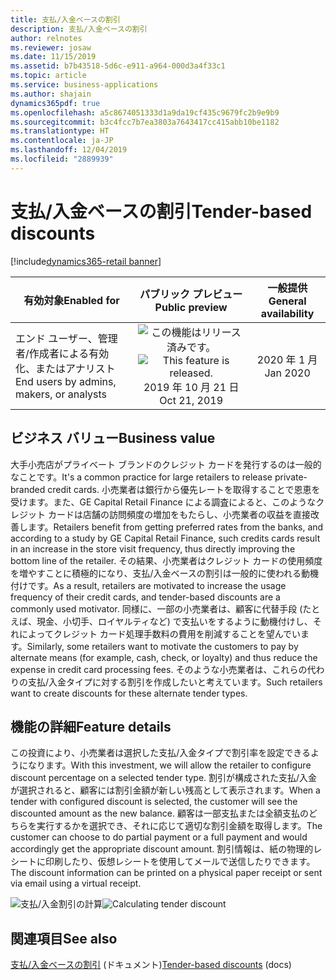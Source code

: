 ```yaml
---
title: 支払/入金ベースの割引
description: 支払/入金ベースの割引
author: relnotes
ms.reviewer: josaw
ms.date: 11/15/2019
ms.assetid: b7b43518-5d6c-e911-a964-000d3a4f33c1
ms.topic: article
ms.service: business-applications
ms.author: shajain
dynamics365pdf: true
ms.openlocfilehash: a5c8674051333d1a9da19cf435c9679fc2b9e9b9
ms.sourcegitcommit: b3c4fcc7b7ea3803a7643417cc415abb10be1182
ms.translationtype: HT
ms.contentlocale: ja-JP
ms.lasthandoff: 12/04/2019
ms.locfileid: "2889939"
---
```

# <a name="tender-based-discounts"></a><span data-ttu-id="4b44f-103">支払/入金ベースの割引</span><span class="sxs-lookup"><span data-stu-id="4b44f-103">Tender-based discounts</span></span>
[!include[dynamics365-retail banner](../includes/dynamics365-retail.md)]

| <span data-ttu-id="4b44f-104">有効対象</span><span class="sxs-lookup"><span data-stu-id="4b44f-104">Enabled for</span></span>    |  <span data-ttu-id="4b44f-105">パブリック プレビュー</span><span class="sxs-lookup"><span data-stu-id="4b44f-105">Public preview</span></span> | <span data-ttu-id="4b44f-106">一般提供</span><span class="sxs-lookup"><span data-stu-id="4b44f-106">General availability</span></span> | 
| ---------- | :----------: |:----------: |
|<span data-ttu-id="4b44f-107">エンド ユーザー、管理者/作成者による有効化、またはアナリスト</span><span class="sxs-lookup"><span data-stu-id="4b44f-107">End users by admins, makers, or analysts</span></span>|<span data-ttu-id="4b44f-108">![この機能はリリース済みです。](/dynamics365-release-plan/media/green-checkmark.png "この機能はリリース済みです。")</span><span class="sxs-lookup"><span data-stu-id="4b44f-108">![This feature is released.](/dynamics365-release-plan/media/green-checkmark.png "This feature is released.")</span></span> <span data-ttu-id="4b44f-109">2019 年 10 月 21 日</span><span class="sxs-lookup"><span data-stu-id="4b44f-109">Oct 21, 2019</span></span>| <span data-ttu-id="4b44f-110">2020 年 1 月</span><span class="sxs-lookup"><span data-stu-id="4b44f-110">Jan 2020</span></span>|


## <a name="business-value"></a><span data-ttu-id="4b44f-111">ビジネス バリュー</span><span class="sxs-lookup"><span data-stu-id="4b44f-111">Business value</span></span>
<!-- bv start -->
<span data-ttu-id="4b44f-112">大手小売店がプライベート ブランドのクレジット カードを発行するのは一般的なことです。</span><span class="sxs-lookup"><span data-stu-id="4b44f-112">It's a common practice for large retailers to release private-branded credit cards.</span></span> <span data-ttu-id="4b44f-113">小売業者は銀行から優先レートを取得することで恩恵を受けます。また、GE Capital Retail Finance による調査によると、このようなクレジット カードは店舗の訪問頻度の増加をもたらし、小売業者の収益を直接改善します。</span><span class="sxs-lookup"><span data-stu-id="4b44f-113">Retailers benefit from getting preferred rates from the banks, and according to a study by GE Capital Retail Finance, such credits cards result in an increase in the store visit frequency, thus directly improving the bottom line of the retailer.</span></span> <span data-ttu-id="4b44f-114">その結果、小売業者はクレジット カードの使用頻度を増やすことに積極的になり、支払/入金ベースの割引は一般的に使われる動機付けです。</span><span class="sxs-lookup"><span data-stu-id="4b44f-114">As a result, retailers are motivated to increase the usage frequency of their credit cards, and tender-based discounts are a commonly used motivator.</span></span> <span data-ttu-id="4b44f-115">同様に、一部の小売業者は、顧客に代替手段 (たとえば、現金、小切手、ロイヤルティなど) で支払いをするように動機付けし、それによってクレジット カード処理手数料の費用を削減することを望んでいます。</span><span class="sxs-lookup"><span data-stu-id="4b44f-115">Similarly, some retailers want to motivate the customers to pay by alternate means (for example, cash, check, or loyalty) and thus reduce the expense in credit card processing fees.</span></span> <span data-ttu-id="4b44f-116">そのような小売業者は、これらの代わりの支払/入金タイプに対する割引を作成したいと考えています。</span><span class="sxs-lookup"><span data-stu-id="4b44f-116">Such retailers want to create discounts for these alternate tender types.</span></span>
<!-- bv end -->



## <a name="feature-details"></a><span data-ttu-id="4b44f-117">機能の詳細</span><span class="sxs-lookup"><span data-stu-id="4b44f-117">Feature details</span></span>
<!--feature detail start -->
<span data-ttu-id="4b44f-118">この投資により、小売業者は選択した支払/入金タイプで割引率を設定できるようになります。</span><span class="sxs-lookup"><span data-stu-id="4b44f-118">With this investment, we will allow the retailer to configure discount percentage on a selected tender type.</span></span> <span data-ttu-id="4b44f-119">割引が構成された支払/入金が選択されると、顧客には割引金額が新しい残高として表示されます。</span><span class="sxs-lookup"><span data-stu-id="4b44f-119">When a tender with configured discount is selected, the customer will see the discounted amount as the new balance.</span></span> <span data-ttu-id="4b44f-120">顧客は一部支払または全額支払のどちらを実行するかを選択でき、それに応じて適切な割引金額を取得します。</span><span class="sxs-lookup"><span data-stu-id="4b44f-120">The customer can choose to do partial payment or a full payment and would accordingly get the appropriate discount amount.</span></span> <span data-ttu-id="4b44f-121">割引情報は、紙の物理的レシートに印刷したり、仮想レシートを使用してメールで送信したりできます。</span><span class="sxs-lookup"><span data-stu-id="4b44f-121">The discount information can be printed on a physical paper receipt or sent via email using a virtual receipt.</span></span>

<span data-ttu-id="4b44f-122">![支払/入金割引の計算](media/tender-discounts.png "支払/入金割引の計算")</span><span class="sxs-lookup"><span data-stu-id="4b44f-122">![Calculating tender discount](media/tender-discounts.png "Calculating tender discount")</span></span>
<!--feature detail end -->










## <a name="see-also"></a><span data-ttu-id="4b44f-123">関連項目</span><span class="sxs-lookup"><span data-stu-id="4b44f-123">See also</span></span>

<span data-ttu-id="4b44f-124">[支払/入金ベースの割引](https://docs.microsoft.com/dynamics365/retail/tender_based_discounts) (ドキュメント)</span><span class="sxs-lookup"><span data-stu-id="4b44f-124">[Tender-based discounts](https://docs.microsoft.com/dynamics365/retail/tender_based_discounts) (docs)</span></span>
